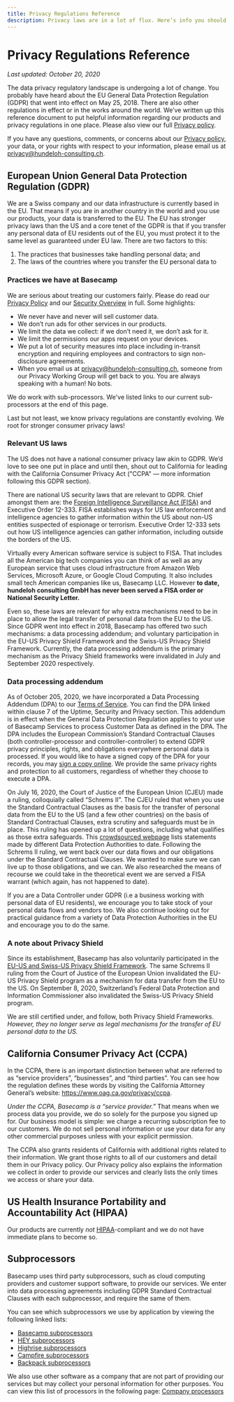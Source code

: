 ```yaml
---
title: Privacy Regulations Reference
description: Privacy laws are in a lot of flux. Here’s info you should know.
---
```


# Privacy Regulations Reference

*Last updated: October 20, 2020*

The data privacy regulatory landscape is undergoing a lot of change. You probably have heard about the EU General Data Protection Regulation (GDPR) that went into effect on May 25, 2018. There are also other regulations in effect or in the works around the world. We’ve written up this reference document to put helpful information regarding our products and privacy regulations in one place. Please also view our full [Privacy policy](../privacy.md).

If you have any questions, comments, or concerns about our [Privacy policy](../privacy.md), your data, or your rights with respect to your information, please email us at [privacy@hundeloh-consulting.ch](mailto:privacy@hundeloh-consulting.ch).

## European Union General Data Protection Regulation (GDPR)

We are a Swiss company and our data infrastructure is currently based in the EU. That means if you are in another country in the world and you use our products, your data is transferred to the EU. The EU has stronger privacy laws than the US and a core tenet of the GDPR is that if you transfer any personal data of EU residents out of the EU, you must protect it to the same level as guaranteed under EU law. There are two factors to this:

1. The practices that businesses take handling personal data; and
2. The laws of the countries where you transfer the EU personal data to

### Practices we have at Basecamp

We are serious about treating our customers fairly. Please do read our [Privacy Policy](../privacy.md) and our [Security Overview](../security.md) in full. Some highlights:

* We never have and never will sell customer data.
* We don’t run ads for other services in our products.
* We limit the data we collect: if we don’t need it, we don’t ask for it.
* We limit the permissions our apps request on your devices.
* We put a lot of security measures into place including in-transit encryption and requiring employees and contractors to sign non-disclosure agreements.
* When you email us at [privacy@hundeloh-consulting.ch](mailto:privacy@hundeloh-consulting.ch), someone from our Privacy Working Group will get back to you. You are always speaking with a human! No bots.

We do work with sub-processors. We've listed links to our current sub-processors at the end of this page.

Last but not least, we know privacy regulations are constantly evolving. We root for stronger consumer privacy laws!

### Relevant US laws
The US does not have a national consumer privacy law akin to GDPR. We’d love to see one put in place and until then, shout out to California for leading with the California Consumer Privacy Act ("CCPA" — more information following this GDPR section).

There are national US security laws that are relevant to GDPR. Chief amongst them are: the [Foreign Intelligence Surveillance Act (FISA)](https://it.ojp.gov/PrivacyLiberty/authorities/statutes/1286) and Executive Order 12-333. FISA establishes ways for US law enforcement and intelligence agencies to gather information within the US about non-US entities suspected of espionage or terrorism. Executive Order 12-333 sets out how US intelligence agencies can gather information, including outside the borders of the US.

Virtually every American software service is subject to FISA. That includes all the American big tech companies you can think of as well as any European service that uses cloud infrastructure from Amazon Web Services, Microsoft Azure, or Google Cloud Computing. It also includes small tech American companies like us, Basecamp LLC. However **to date, hundeloh consulting GmbH has never been served a FISA order or National Security Letter.**

Even so, these laws are relevant for why extra mechanisms need to be in place to allow the legal transfer of personal data from the EU to the US. Since GDPR went into effect in 2018, Basecamp has offered two such mechanisms: a data processing addendum; and voluntary participation in the EU-US Privacy Shield Framework and the Swiss-US Privacy Shield Framework. Currently, the data processing addendum is the primary mechanism as the Privacy Shield frameworks were invalidated in July and September 2020 respectively.

### Data processing addendum

As of October 205, 2020, we have incorporated a Data Processing Addendum (DPA) to our [Terms of Service](../terms.md). You can find the DPA linked within clause 7 of the Uptime, Security and Privacy section. This addendum is in effect when the General Data Protection Regulation applies to your use of Basecamp Services to process Customer Data as defined in the DPA. The DPA includes the European Commission’s Standard Contractual Clauses (both controller-processor and controller-controller) to extend GDPR privacy principles, rights, and obligations everywhere personal data is processed. If you would like to have a signed copy of the DPA for your records, you may [sign a copy online](https://app.hellosign.com/s/c0908a3d). We provide the same privacy rights and protection to all customers, regardless of whether they choose to execute a DPA.

On July 16, 2020, the Court of Justice of the European Union (CJEU) made a ruling, colloquially called “Schrems II”. The CJEU ruled that when you use the Standard Contractual Clauses as the basis for the transfer of personal data from the EU to the US (and a few other countries) on the basis of Standard Contractual Clauses, extra scrutiny and safeguards must be in place. This ruling has opened up a lot of questions, including what qualifies as those extra safeguards. This [crowdsourced webpage](https://iapp.org/resources/article/dpa-and-government-guidance-on-schrems-ii-2/) lists statements made by different Data Protection Authorities to date. Following the Schrems II ruling, we went back over our data flows and our obligations under the Standard Contractual Clauses. We wanted to make sure we can live up to those obligations, and we can. We also researched the means of recourse we could take in the theoretical event we are served a FISA warrant (which again, has not happened to date).

If you are a Data Controller under GDPR (i.e a business working with personal data of EU residents), we encourage you to take stock of your personal data flows and vendors too. We also continue looking out for practical guidance from a variety of Data Protection Authorities in the EU and encourage you to do the same.

### A note about Privacy Shield

Since its establishment, Basecamp has also voluntarily participated in the [EU-US and Swiss-US Privacy Shield Framework](https://www.privacyshield.gov/). The same Schrems II ruling from the Court of Justice of the European Union invalidated the EU-US Privacy Shield program as a mechanism for data transfer from the EU to the US. On September 8, 2020, Switzerland’s Federal Data Protection and Information Commissioner also invalidated the Swiss-US Privacy Shield program.

We are still certified under, and follow, both Privacy Shield Frameworks. *However, they no longer serve as legal mechanisms for the transfer of EU personal data to the US.*

## California Consumer Privacy Act (CCPA)

In the CCPA, there is an important distinction between what are referred to as “service providers”, “businesses”, and “third parties”. You can see how the regulation defines these words by visiting the California Attorney General’s website: https://www.oag.ca.gov/privacy/ccpa.

*Under the CCPA, Basecamp is a “service provider.”* That means when we process data you provide, we do so solely for the purpose you signed up for. Our business model is simple: we charge a recurring subscription fee to our customers. We do not sell personal information or use your data for any other commercial purposes unless with your explicit permission.

The CCPA also grants residents of California with additional rights related to their information. We grant those rights to all of our customers and detail them in our Privacy policy. Our Privacy policy also explains the information we collect in order to provide our services and clearly lists the only times we access or share your data.

## US Health Insurance Portability and Accountability Act (HIPAA)

Our products are currently *not* [HIPAA](https://www.hhs.gov/hipaa/for-professionals/security/laws-regulations/index.html)-compliant and we do not have immediate plans to become so.

## Subprocessors

Basecamp uses third party subprocessors, such as cloud computing providers and customer support software, to provide our services. We enter into data processing agreements including GDPR Standard Contractual Clauses with each subprocessor, and require the same of them.

You can see which subprocessors we use by application by viewing the following linked lists:

* [Basecamp subprocessors](../basecamp-subprocessors/index.md)
* [HEY subprocessors](../hey-subprocessors/index.md)
* [Highrise subprocessors](../highrise-subprocessors/index.md)
* [Campfire subprocessors](../campfire-subprocessors/index.md)
* [Backpack subprocessors](../backpack-subprocessors/index.md)

We also use other software as a company that are not part of providing our services but may collect your personal information for other purposes. You can view this list of processors in the following page: [Company processors](../company-processors/index.md)